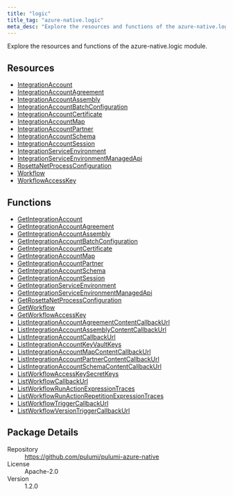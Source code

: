 ```yaml
---
title: "logic"
title_tag: "azure-native.logic"
meta_desc: "Explore the resources and functions of the azure-native.logic module."
---
```


<!-- WARNING: this file was generated by Pulumi Docs Generator. -->
<!-- Do not edit by hand unless you're certain you know what you are doing! -->

Explore the resources and functions of the azure-native.logic module.

<h2 id="resources">Resources</h2>
<ul class="api">
    <li><a href="integrationaccount" title="IntegrationAccount"><span class="symbol resource"></span>IntegrationAccount</a></li>
    <li><a href="integrationaccountagreement" title="IntegrationAccountAgreement"><span class="symbol resource"></span>IntegrationAccountAgreement</a></li>
    <li><a href="integrationaccountassembly" title="IntegrationAccountAssembly"><span class="symbol resource"></span>IntegrationAccountAssembly</a></li>
    <li><a href="integrationaccountbatchconfiguration" title="IntegrationAccountBatchConfiguration"><span class="symbol resource"></span>IntegrationAccountBatchConfiguration</a></li>
    <li><a href="integrationaccountcertificate" title="IntegrationAccountCertificate"><span class="symbol resource"></span>IntegrationAccountCertificate</a></li>
    <li><a href="integrationaccountmap" title="IntegrationAccountMap"><span class="symbol resource"></span>IntegrationAccountMap</a></li>
    <li><a href="integrationaccountpartner" title="IntegrationAccountPartner"><span class="symbol resource"></span>IntegrationAccountPartner</a></li>
    <li><a href="integrationaccountschema" title="IntegrationAccountSchema"><span class="symbol resource"></span>IntegrationAccountSchema</a></li>
    <li><a href="integrationaccountsession" title="IntegrationAccountSession"><span class="symbol resource"></span>IntegrationAccountSession</a></li>
    <li><a href="integrationserviceenvironment" title="IntegrationServiceEnvironment"><span class="symbol resource"></span>IntegrationServiceEnvironment</a></li>
    <li><a href="integrationserviceenvironmentmanagedapi" title="IntegrationServiceEnvironmentManagedApi"><span class="symbol resource"></span>IntegrationServiceEnvironmentManagedApi</a></li>
    <li><a href="rosettanetprocessconfiguration" title="RosettaNetProcessConfiguration"><span class="symbol resource"></span>RosettaNetProcessConfiguration</a></li>
    <li><a href="workflow" title="Workflow"><span class="symbol resource"></span>Workflow</a></li>
    <li><a href="workflowaccesskey" title="WorkflowAccessKey"><span class="symbol resource"></span>WorkflowAccessKey</a></li>
</ul>

<h2 id="functions">Functions</h2>
<ul class="api">
    <li><a href="getintegrationaccount" title="GetIntegrationAccount"><span class="symbol function"></span>GetIntegrationAccount</a></li>
    <li><a href="getintegrationaccountagreement" title="GetIntegrationAccountAgreement"><span class="symbol function"></span>GetIntegrationAccountAgreement</a></li>
    <li><a href="getintegrationaccountassembly" title="GetIntegrationAccountAssembly"><span class="symbol function"></span>GetIntegrationAccountAssembly</a></li>
    <li><a href="getintegrationaccountbatchconfiguration" title="GetIntegrationAccountBatchConfiguration"><span class="symbol function"></span>GetIntegrationAccountBatchConfiguration</a></li>
    <li><a href="getintegrationaccountcertificate" title="GetIntegrationAccountCertificate"><span class="symbol function"></span>GetIntegrationAccountCertificate</a></li>
    <li><a href="getintegrationaccountmap" title="GetIntegrationAccountMap"><span class="symbol function"></span>GetIntegrationAccountMap</a></li>
    <li><a href="getintegrationaccountpartner" title="GetIntegrationAccountPartner"><span class="symbol function"></span>GetIntegrationAccountPartner</a></li>
    <li><a href="getintegrationaccountschema" title="GetIntegrationAccountSchema"><span class="symbol function"></span>GetIntegrationAccountSchema</a></li>
    <li><a href="getintegrationaccountsession" title="GetIntegrationAccountSession"><span class="symbol function"></span>GetIntegrationAccountSession</a></li>
    <li><a href="getintegrationserviceenvironment" title="GetIntegrationServiceEnvironment"><span class="symbol function"></span>GetIntegrationServiceEnvironment</a></li>
    <li><a href="getintegrationserviceenvironmentmanagedapi" title="GetIntegrationServiceEnvironmentManagedApi"><span class="symbol function"></span>GetIntegrationServiceEnvironmentManagedApi</a></li>
    <li><a href="getrosettanetprocessconfiguration" title="GetRosettaNetProcessConfiguration"><span class="symbol function"></span>GetRosettaNetProcessConfiguration</a></li>
    <li><a href="getworkflow" title="GetWorkflow"><span class="symbol function"></span>GetWorkflow</a></li>
    <li><a href="getworkflowaccesskey" title="GetWorkflowAccessKey"><span class="symbol function"></span>GetWorkflowAccessKey</a></li>
    <li><a href="listintegrationaccountagreementcontentcallbackurl" title="ListIntegrationAccountAgreementContentCallbackUrl"><span class="symbol function"></span>ListIntegrationAccountAgreementContentCallbackUrl</a></li>
    <li><a href="listintegrationaccountassemblycontentcallbackurl" title="ListIntegrationAccountAssemblyContentCallbackUrl"><span class="symbol function"></span>ListIntegrationAccountAssemblyContentCallbackUrl</a></li>
    <li><a href="listintegrationaccountcallbackurl" title="ListIntegrationAccountCallbackUrl"><span class="symbol function"></span>ListIntegrationAccountCallbackUrl</a></li>
    <li><a href="listintegrationaccountkeyvaultkeys" title="ListIntegrationAccountKeyVaultKeys"><span class="symbol function"></span>ListIntegrationAccountKeyVaultKeys</a></li>
    <li><a href="listintegrationaccountmapcontentcallbackurl" title="ListIntegrationAccountMapContentCallbackUrl"><span class="symbol function"></span>ListIntegrationAccountMapContentCallbackUrl</a></li>
    <li><a href="listintegrationaccountpartnercontentcallbackurl" title="ListIntegrationAccountPartnerContentCallbackUrl"><span class="symbol function"></span>ListIntegrationAccountPartnerContentCallbackUrl</a></li>
    <li><a href="listintegrationaccountschemacontentcallbackurl" title="ListIntegrationAccountSchemaContentCallbackUrl"><span class="symbol function"></span>ListIntegrationAccountSchemaContentCallbackUrl</a></li>
    <li><a href="listworkflowaccesskeysecretkeys" title="ListWorkflowAccessKeySecretKeys"><span class="symbol function"></span>ListWorkflowAccessKeySecretKeys</a></li>
    <li><a href="listworkflowcallbackurl" title="ListWorkflowCallbackUrl"><span class="symbol function"></span>ListWorkflowCallbackUrl</a></li>
    <li><a href="listworkflowrunactionexpressiontraces" title="ListWorkflowRunActionExpressionTraces"><span class="symbol function"></span>ListWorkflowRunActionExpressionTraces</a></li>
    <li><a href="listworkflowrunactionrepetitionexpressiontraces" title="ListWorkflowRunActionRepetitionExpressionTraces"><span class="symbol function"></span>ListWorkflowRunActionRepetitionExpressionTraces</a></li>
    <li><a href="listworkflowtriggercallbackurl" title="ListWorkflowTriggerCallbackUrl"><span class="symbol function"></span>ListWorkflowTriggerCallbackUrl</a></li>
    <li><a href="listworkflowversiontriggercallbackurl" title="ListWorkflowVersionTriggerCallbackUrl"><span class="symbol function"></span>ListWorkflowVersionTriggerCallbackUrl</a></li>
</ul>

<h2 id="package-details">Package Details</h2>
<dl class="package-details">
	<dt>Repository</dt>
	<dd><a href="https://github.com/pulumi/pulumi-azure-native">https://github.com/pulumi/pulumi-azure-native</a></dd>
	<dt>License</dt>
	<dd>Apache-2.0</dd>
	<dt>Version</dt>
	<dd>1.2.0</dd>
</dl>

